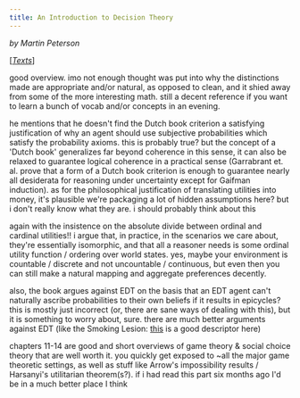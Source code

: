 ```yaml
---
title: An Introduction to Decision Theory
---
```

*by Martin Peterson*

[[*Texts*](/texts)]

good overview. imo not enough thought was put into why the distinctions made are appropriate and/or natural, as opposed to clean, and it shied away from some of the more interesting math. still a decent reference if you want to learn a bunch of vocab and/or concepts in an evening. 

he mentions that he doesn't find the Dutch book criterion a satisfying justification of why an agent should use subjective probabilities which satisfy the probability axioms. this is probably true? but the concept of a 'Dutch book' generalizes far beyond coherence in this sense, it can also be relaxed to guarantee logical coherence in a practical sense (Garrabrant et. al. prove that a form of a Dutch book criterion is enough to guarantee nearly all desiderata for reasoning under uncertainty except for Gaifman induction). as for the philosophical justification of translating utilities into money, it's plausible we're packaging a lot of hidden assumptions here? but i don't really know what they are. i should probably think about this

again with the insistence on the absolute divide between ordinal and cardinal utilities!! i argue that, in practice, in the scenarios we care about, they're essentially isomorphic, and that all a reasoner needs is some ordinal utility function / ordering over world states. yes, maybe your environment is countable / discrete and not uncountable / continuous, but even then you can still make a natural mapping and aggregate preferences decently. 

also, the book argues against EDT on the basis that an EDT agent can't naturally ascribe probabilities to their own beliefs if it results in epicycles? this is mostly just incorrect (or, there are sane ways of dealing with this), but it is something to worry about, sure. there are much better arguments against EDT (like the Smoking Lesion: [this](https://www.andrew.cmu.edu/user/coesterh/TickleDefenseIntro.pdf) is a good descriptor here)

chapters 11-14 are good and short overviews of game theory & social choice theory that are well worth it. you quickly get exposed to ~all the major game theoretic settings, as well as stuff like Arrow's impossibility results / Harsanyi's utilitarian theorem(s?). if i had read this part six months ago I'd be in a much better place I think
